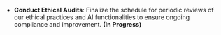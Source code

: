 - **Conduct Ethical Audits**: Finalize the schedule for periodic reviews of our ethical practices and AI functionalities to ensure ongoing compliance and improvement. **(In Progress)**